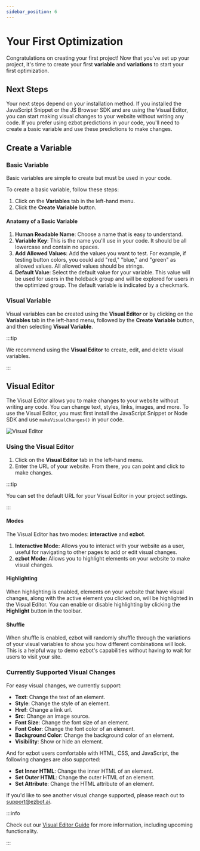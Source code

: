 ```yaml
---
sidebar_position: 6
---
```


# Your First Optimization

Congratulations on creating your first project! Now that you've set up your project, it's time to create your first **variable** and **variations** to start your first optimization.

## Next Steps

Your next steps depend on your installation method. If you installed the JavaScript Snippet or the JS Browser SDK and are using the Visual Editor, you can start making visual changes to your website without writing any code. If you prefer using ezbot predictions in your code, you'll need to create a basic variable and use these predictions to make changes.

## Create a Variable

### Basic Variable

Basic variables are simple to create but must be used in your code.

To create a basic variable, follow these steps:

1. Click on the **Variables** tab in the left-hand menu.
2. Click the **Create Variable** button.

#### Anatomy of a Basic Variable

1. **Human Readable Name**: Choose a name that is easy to understand.
2. **Variable Key**: This is the name you'll use in your code. It should be all lowercase and contain no spaces.
3. **Add Allowed Values**: Add the values you want to test. For example, if testing button colors, you could add "red," "blue," and "green" as allowed values. All allowed values should be strings.
4. **Default Value**: Select the default value for your variable. This value will be used for users in the holdback group and will be explored for users in the optimized group. The default variable is indicated by a checkmark.

### Visual Variable

Visual variables can be created using the **Visual Editor** or by clicking on the **Variables** tab in the left-hand menu, followed by the **Create Variable** button, and then selecting **Visual Variable**.

:::tip

We recommend using the **Visual Editor** to create, edit, and delete visual variables.

:::

## Visual Editor

The Visual Editor allows you to make changes to your website without writing any code. You can change text, styles, links, images, and more. To use the Visual Editor, you must first install the JavaScript Snippet or Node SDK and use `makeVisualChanges()` in your code.

![Visual Editor](../img/visual_editor2.png)

### Using the Visual Editor

1. Click on the **Visual Editor** tab in the left-hand menu.
2. Enter the URL of your website. From there, you can point and click to make changes.

:::tip

You can set the default URL for your Visual Editor in your project settings.

:::

#### Modes

The Visual Editor has two modes: **interactive** and **ezbot**.

1. **Interactive Mode:** Allows you to interact with your website as a user, useful for navigating to other pages to add or edit visual changes.
2. **ezbot Mode:** Allows you to highlight elements on your website to make visual changes.

#### Highlighting

When highlighting is enabled, elements on your website that have visual changes, along with the active element you clicked on, will be highlighted in the Visual Editor. You can enable or disable highlighting by clicking the **Highlight** button in the toolbar.

#### Shuffle

When shuffle is enabled, ezbot will randomly shuffle through the variations of your visual variables to show you how different combinations will look. This is a helpful way to demo ezbot's capabilities without having to wait for users to visit your site.

### Currently Supported Visual Changes

For easy visual changes, we currently support:

- **Text**: Change the text of an element.
- **Style**: Change the style of an element.
- **Href**: Change a link url.
- **Src**: Change an image source.
- **Font Size**: Change the font size of an element.
- **Font Color**: Change the font color of an element.
- **Background Color**: Change the background color of an element.
- **Visibility**: Show or hide an element.

And for ezbot users comfortable with HTML, CSS, and JavaScript, the following changes are also supported:

- **Set Inner HTML**: Change the inner HTML of an element.
- **Set Outer HTML**: Change the outer HTML of an element.
- **Set Attribute**: Change the HTML attribute of an element.

If you'd like to see another visual change supported, please reach out to [support@ezbot.ai](mailto:support@ezbot.ai).

:::info

Check out our [Visual Editor Guide](/guides/visual/capabilities) for more information, including upcoming functionality.

:::
